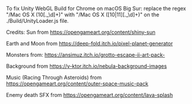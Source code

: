 To fix Unity WebGL Build for Chrome on macOS Big Sur: replace the regex "/Mac OS X (10[\.\_\d]+)" with "/Mac OS X ([10|11][\.\_\d]+)" on the ./Build/UnityLoader.js file.


Credits:
Sun from https://opengameart.org/content/shiny-sun

Earth and Moon from https://deep-fold.itch.io/pixel-planet-generator

Monsters from: https://ansimuz.itch.io/grotto-escape-ii-art-pack-

Background from https://v-ktor.itch.io/nebula-background-images

Music (Racing Through Asteroids) from https://opengameart.org/content/outer-space-music-pack

Enemy death SFX from https://opengameart.org/content/lava-splash
